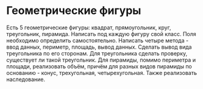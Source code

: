 # Геометрические фигуры
Есть 5 геометрические фигуры: квадрат, прямоугольник, круг, треугольник, пирамида. Написать под каждую фигуру свой класс. Поля необходимо определить самостоятельно. Написать четыре метода - ввод данных, периметр, площадь, вывод данных. Сделать вывод вида треугольника по его сторонам. Для треугольника сделать проверку, существует ли такой треугольник. Для пирамиды, помимо периметра и площади, реализовать объём, причём для разных видов пирамиды по основанию - конус, трехугольная, четырехугольная. Также реализовать наследование.
